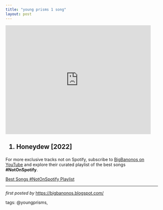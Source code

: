 ```yaml
---
title: "young prisms 1 song"
layout: post
---
```

<iframe frameborder="0" height="360" src="https://youtube.com/embed/GEp9wv1Joy0?list=PLtuNtuTatqI3kMmL6S1_Zel8IUnVHXuSi" width="480"></iframe><h2><ol><li>Honeydew [2022]</li></ol></h2>

<!--Subscribe and Playlist Links-->
<div>
    <p>For more exclusive tracks not on Spotify, subscribe to <a href="https://www.youtube.com/@BigBanonos" target="_blank">BigBanonos on YouTube</a> and explore their curated playlist of the best songs <strong>#NotOnSpotify</strong>.</p>
    <p><a href="https://www.youtube.com/playlist?list=PLtuNtuTatqI0kFahUCbtbfenC_ET5O_tr" target="_blank">Best Songs #NotOnSpotify Playlist<br /></a></p></div>

<hr />

<p><em>first posted by</em> <a href="https://bigbanonos.blogspot.com/" rel="noopener" target="_new">https://bigbanonos.blogspot.com/</a></p>

<p>tags: @youngprisms,</p>
